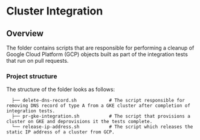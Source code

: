 # Cluster Integration

## Overview

The folder contains scripts that are responsible for performing a cleanup of Google Cloud Platform (GCP) objects built as part of the integration tests that run on pull requests.

### Project structure

<!-- Update the folder structure each time you modify it. -->

The structure of the folder looks as follows:

```
  ├── delete-dns-record.sh            # The script responsible for removing DNS record of type A from a GKE cluster after completion of integration tests.
  ├── pr-gke-integration.sh           # The script that provisions a cluster on GKE and deprovisions it the tests complete.
  └── release-ip-address.sh           # The script which releases the static IP address of a cluster from GCP.
```
